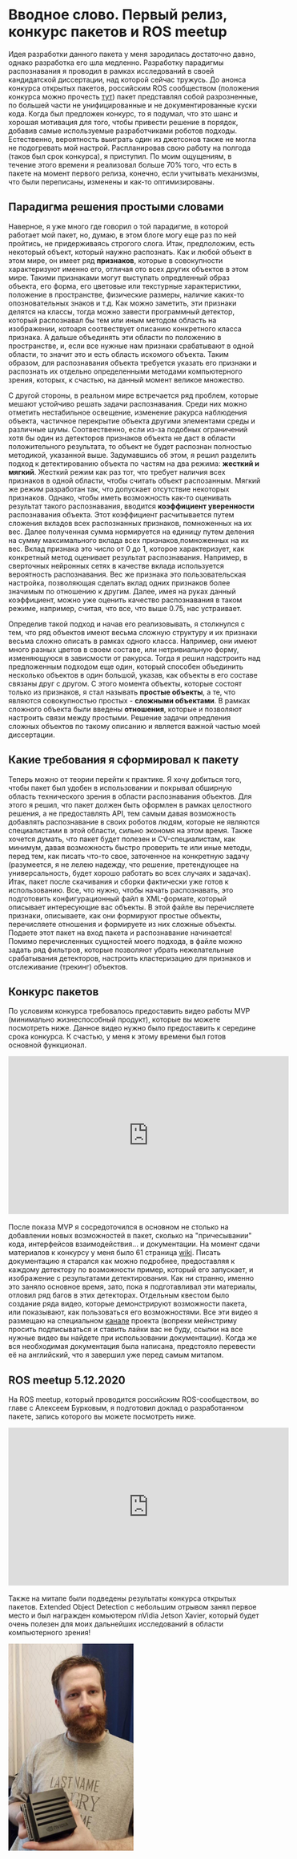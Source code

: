 # Вводное слово. Первый релиз, конкурс пакетов и ROS meetup

Идея разработки данного пакета у меня зародилась достаточно давно, однако разработка его шла медленно. Разработку парадигмы распознавания я проводил в рамках исследований в своей кандидатской диссертации, над которой сейчас тружусь. До анонса конкурса открытых пакетов, российским ROS сообществом (положения конкурса можно прочесть [тут](https://docs.google.com/document/d/1psn7LKqXBHg2ssITKNiIX_ILGxbhr-J4djv5jnkPIVw/edit#heading=h.k38lokd47ucp)) пакет представлял собой разрозненные, по большей части не унифицированные и не документированные куски кода. Когда был предложен конкурс, то я подумал, что это шанс и хорошая мотивация для того, чтобы привести решение в порядок, добавив самые используемые разработчиками роботов подходы. Естественно, вероятность выиграть один из джетсонов также не могла не подогревать мой настрой. Распланировав свою работу на полгода (таков был срок конкурса), я приступил. По моим ощущениям, в течение этого времени я реализовал больше 70% того, что есть в пакете на момент первого релиза, конечно, если учитывать механизмы, что были переписаны, изменены и как-то оптимизированы. 

## Парадигма решения простыми словами

Наверное, я уже много где говорил о той парадигме, в которой работает мой пакет, но, думаю, в этом блоге могу еще раз по ней пройтись, не придерживаясь строгого слога. Итак, предположим, есть некоторый объект, который наужно распознать. Как и любой объект в этом мире, он имеет ряд __признаков__, которые в совокупности характеризуют именно его, отличая ото всех других объектов в этом мире. Такими признаками могут выступать опредленный образ объекта, его форма, его цветовые или текстурные характеристики, положение в пространстве, физические размеры, наличие каких-то опозновательных знаков и т.д. Как можно заметить, эти признаки делятся на классы, тогда можно завести программный детектор, который распознавал бы тем или иным методом область на изображении, котоаря соотвествует описанию конкретного класса признака. А дальше объединять эти области по положению в пространстве, и, если все нужные нам признаки срабатывают в одной области, то значит это и есть область искомого объекта. Таким образом, для распознавания объекта требуется указать его признаки и распознать их отдельно определенными методами компьютерного зрения, которых, к счастью, на данный момент великое множество.

С другой стороны, в реальном мире встречается ряд проблем, которые мешают устойчиво решать задачи распознавания. Среди них можно отметить нестабильное освещение, изменение ракурса наблюдения объекта, частичное перекрытие объекта другими элементами среды и различные шумы. Соотвественно, если из-за подобных ограничений хотя бы один из детекторов признаков объекта не даст в области положительного результата, то объект не будет распознан полностью методикой, указанной выше. Задумавшись об этом, я решил разделить подход к детектированию объекта по частям на два режима: __жесткий и мягкий__. Жесткий режим как раз тот, что требует наличия всех признаков в одной области, чтобы считать объект распозанным. Мягкий же режим разработан так, что допускает отсутствие некоторых признаков. Однако, чтобы иметь возможность как-то оценивать результат такого распознавания, вводится __коэффициент уверенности__ распознавания объекта. Этот коэффициент расчитывается путем сложения вкладов всех распознанных признаков, помноженных на их вес. Далее полученная сумма нормируется на единицу путем деления на сумму максимального вклада всех признаков,помноженных на их вес. Вклад признака это число от 0 до 1, которое характеризует, как конкретный метод оценивает результат распознавания. Например, в сверточных нейронных сетях в качестве вклада используется вероятность распознавания. Вес же признака это пользовательская настройка, позволяющая сделать вклад одних признаков более значимым по отношению к другим. Далее, имея на руках данный коэффициент, можно уже оценить качество распознавания в таком режиме, например, считая, что все, что выше 0.75, нас устраивает. 

Определив такой подход и начав его реализовывать, я столкнулся с тем, что ряд объектов имеют весьма сложную структуру и их признаки весьма сложно описать в рамках одного класса. Например, они имеют много разных цветов в своем составе, или нетривиальную форму, изменяющуюся в зависмости от ракурса. Тогда я решил надстроить над предложенным подходом еще один, который способен объединить несколько объектов в один большой, указав, как объекты в его составе связаны друг с другом. С этого момента объекты, которые состоят только из признаков, я стал называть __простые объекты__, а те, что являются совокупностью простых - __сложными объектами__. В рамках сложного объекта были введены __отношения__, которые и позволяют настроить связи между простыми. Решение задачи опредления сложных объектов по такому описанию и является важной частью моей диссертации. 

## Какие требования я сформировал к пакету 

Теперь можно от теории перейти к практике. Я хочу добиться того, чтобы пакет был удобен в использовании и покрывал обширную область технического зрения в области распознавания объектов. Для этого я решил, что пакет должен быть оформлен в рамках целостного решения, а не предоставлять API, тем самым давая возможность добавлять распознавание в своих роботов людям, которые не являются специалистами в этой области, сильно экономя на этом время. Также хочется думать, что пакет будет полезен и CV-специалистам, как минимум, давая возможность быстро проверить те или иные методы, перед тем, как писать что-то свое, заточенное на конкретную задачу (разумеется, я не лелею надежду, что решение, претендующее на универсальность, будет хорошо работать во всех случаях и задачах). Итак, пакет после скачивания и сборки фактически уже готов к использованию. Все, что нужно, чтобы начать распознавать, это подготовить конфигурационный файл в XML-формате, который описывает интересующие вас объекты. В этой файле вы перечисляете признаки, описываете, как они формируют простые объекты, перечисляете отношения и формируете из них сложные объекты. Подаете этот пакет на вход пакета и распознавание начинается! Помимо перечисленных сущностей моего подхода, в файле можно задать ряд фильтров, которые позволяют убрать нежелательные срабатывания детекторов, настроить кластеризацию для признаков и отслеживание (трекинг) объектов.

## Конкурс пакетов

По условиям конкурса требовалось предоставить видео работы MVP (минимально жизнеспособный продукт), которые вы можете посмотреть ниже. Данное видео нужно было предоставить к середине срока конкурса. К счастью, у меня к этому времени был готов основной функционал.

<iframe width="560" height="315" src="https://www.youtube.com/embed/zAerSnBkyfY" frameborder="0" allow="accelerometer; autoplay; clipboard-write; encrypted-media; gyroscope; picture-in-picture" allowfullscreen></iframe>

После показа MVP я сосредоточился в основном не столько на добавлении новых возможностей в пакет, сколько на "причесывании" кода, интерфейсов взаимодействия... и документации. На момент сдачи материалов к конкурсу у меня было 61 страница [wiki](https://github.com/Extended-Object-Detection-ROS/extended_object_detection/wiki). Писать документацию я старался как можно подробнее, предоставляя к каждому детектору по возможности пример, который его запускает, и изображение с результатами детектирования. Как ни странно, именно это заняло основное время, зато, пока я подготавливал эти материалы, отловил ряд багов в этих детекторах. Отдельным квестом было создание ряда видео, которые демонстрируют возможности пакета, или показывают, как пользоваться его возможностями. Все эти видео я размещаю на специальном [канале](https://www.youtube.com/channel/UCrZtFXAhxJIyk-T3d9-GLhw) проекта (вопреки мейнстриму просить подписываться и ставить лайки вас не буду, ссылки на все нужные видео вы найдете при использовании документации). Когда же вся необходимая документация была написана, предстояло перевести её на английский, что я завершил уже перед самым митапом.

## ROS meetup 5.12.2020

На ROS meetup, который проводится российским ROS-сообществом, во главе с Алексеем Бурковым, я подготовил доклад о разработанном пакете, запись которого вы можете посмотреть ниже.

<iframe width="560" height="315" src="https://www.youtube.com/embed/2qwgAfdnEt0" frameborder="0" allow="accelerometer; autoplay; clipboard-write; encrypted-media; gyroscope; picture-in-picture" allowfullscreen></iframe>

Также на митапе были подведены результаты конкурса открытых пакетов. Extended Object Detection с небольшим отрывом занял первое место и был награжден комьютером nVidia Jetson Xavier, который будет очень полезен для моих дальнейших исследований в области компьютерного зрения!

<img src="../assets/xavier.jpg" width="250">



